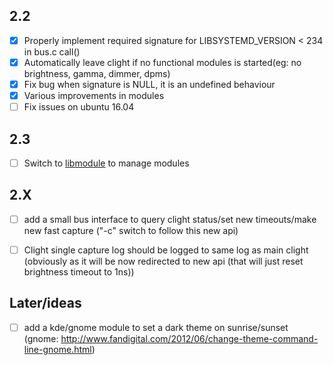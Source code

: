 ## 2.2
- [x] Properly implement required signature for LIBSYSTEMD_VERSION < 234 in bus.c call()
- [x] Automatically leave clight if no functional modules is started(eg: no brightness, gamma, dimmer, dpms)
- [x] Fix bug when signature is NULL, it is an undefined behaviour
- [x] Various improvements in modules
- [ ] Fix issues on ubuntu 16.04

## 2.3
- [ ] Switch to [libmodule](https://github.com/FedeDP/libmodule) to manage modules

## 2.X
- [ ] add a small bus interface to query clight status/set new timeouts/make new fast capture ("-c" switch to follow this new api)
- [ ] Clight single capture log should be logged to same log as main clight (obviously as it will be now redirected to new api (that will just reset brightness timeout to 1ns))


## Later/ideas
- [ ] add a kde/gnome module to set a dark theme on sunrise/sunset (gnome: http://www.fandigital.com/2012/06/change-theme-command-line-gnome.html)
